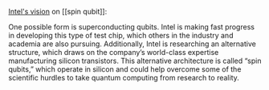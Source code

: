 [Intel's vision](https://newsroom.intel.com/news/intel-sees-promise-silicon-spin-qubits-quantum-computing/#gs.b0cz08) on [[spin qubit]]:

One possible form is superconducting qubits. Intel is making fast progress in developing this type of test chip, which others in the industry and academia are also pursuing. Additionally, Intel is researching an alternative structure, which draws on the company’s world-class expertise manufacturing silicon transistors. This alternative architecture is called “spin qubits,” which operate in silicon and could help overcome some of the scientific hurdles to take quantum computing from research to reality.

